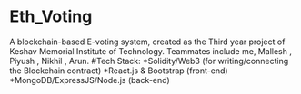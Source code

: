 # Eth_Voting
A blockchain-based E-voting system, created as the Third year project of Keshav Memorial Institute of Technology. Teammates include me, Mallesh , Piyush , Nikhil , Arun.
#Tech Stack:
*Solidity/Web3 (for writing/connecting the Blockchain contract)
*React.js & Bootstrap (front-end)
*MongoDB/ExpressJS/Node.js (back-end)
